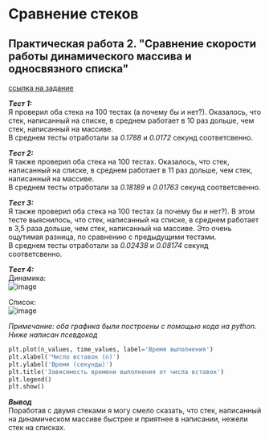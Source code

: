 # Сравнение стеков
## Практическая работа 2. "Сравнение скорости работы динамического массива и односвязного списка" 
[ссылка на задание](https://github.com/VTroyanGolovyan/MiptAaDS/blob/main/2024/Labs/Lab2Stacks/README.md)

***Tест 1:*** \
Я проверил оба стека на 100 тестах (а почему бы и нет?).
Оказалось, что стек, написанный на списке, в среднем
работает в 10 раз дольше, чем стек, написанный на массиве. \
В среднем тесты отработали за _0.1788_ и _0.0172_ секунд соответсвенно.

***Tест 2:*** \
Я также проверил оба стека на 100 тестах.
Оказалось, что стек, написанный на списке, в среднем
работает в 11 раз дольше, чем стек, написанный на массиве. \
В среднем тесты отработали за _0.18189_ и _0.01763_ секунд соответсвенно.

***Tест 3:*** \
Я также проверил оба стека на 100 тестах (а почему бы и нет?).
В этом тесте выяснилось, что стек, написанный на списке, в среднем
работает в 3,5 раза дольше, чем стек, написанный на массиве. Это очень ощутимая
разница, по сравнению с предыдущими тестами.\
В среднем тесты отработали за _0.02438_ и _0.08174_ секунд соответсвенно.

***Tест 4:***\
Динамика: \
![image](https://github.com/stpetrakov/Stacks-compare/assets/142399633/539c3d49-60bc-408e-ba5d-d858316bb7a5)

Список: \
![image](https://github.com/stpetrakov/Stacks-compare/assets/142399633/d50136f7-5e85-4848-a075-e74b89c66aa0)

*Примечание: оба графика были построены с помощью кода на python. Ниже написан псевдокод* 
```python
plt.plot(n_values, time_values, label='Время выполнения')
plt.xlabel('Число вставок (n)')
plt.ylabel('Время (секунды)')
plt.title('Зависимость времени выполнения от числа вставок')
plt.legend()
plt.show()
```


***Вывод***\
Поработав с двумя стеками я могу смело сказать, что стек, написанный на динамическом массиве быстрее и приятнее в написании, нежели стек на списках.
